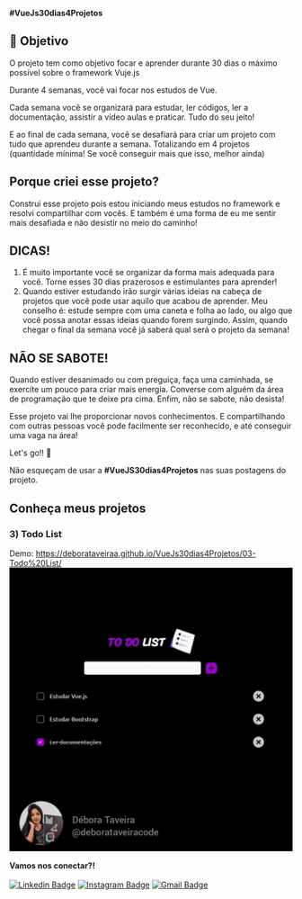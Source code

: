 **#VueJs30dias4Projetos**

## 🎯 Objetivo

O projeto tem como objetivo focar e aprender durante 30 dias o máximo possível sobre o framework Vuje.js

Durante 4 semanas, você vai focar nos estudos de Vue.

Cada semana você se organizará para estudar, ler códigos, ler a documentação, assistir a vídeo aulas e praticar. Tudo do seu jeito!

E ao final de cada semana, você se desafiará para criar um projeto com tudo que aprendeu durante a semana. Totalizando em 4 projetos (quantidade mínima! Se você conseguir mais que isso, melhor ainda)


## Porque criei esse projeto?
Construi esse projeto pois estou iniciando meus estudos no framework e resolvi compartilhar com vocês. E também é uma forma de eu me sentir mais desafiada e não desistir no meio do caminho!


## DICAS!

1. É muito importante você se organizar da forma mais adequada para você. Torne esses 30 dias prazerosos e estimulantes para aprender!
2. Quando estiver estudando irão surgir várias ideias na cabeça de projetos que você pode usar aquilo que acabou de aprender. Meu conselho é: estude sempre com uma caneta e folha ao lado, ou algo que você possa anotar essas ideias quando forem surgindo. Assim, quando chegar o final da semana você já saberá qual será o projeto da semana!<br>


## NÃO SE SABOTE!
Quando estiver desanimado ou com preguiça, faça uma caminhada, se exercite um pouco para criar mais energia. Converse com alguém da área de programação que te deixe pra cima. Enfim, não se sabote, não desista!

Esse projeto vai lhe proporcionar novos conhecimentos. E compartilhando com outras pessoas você pode facilmente ser reconhecido, e até conseguir uma vaga na área!

Let's go!! 🚀

Não esqueçam de usar a **#VueJS30dias4Projetos** nas suas postagens do projeto.

## Conheça meus projetos
### 3) Todo List
Demo: https://deborataveiraa.github.io/VueJs30dias4Projetos/03-Todo%20List/
![todo-list](https://github.com/DeboraTaveiraa/VueJs30dias4Projetos/blob/main/03-Todo%20List/images/todo-list.gif)



**Vamos nos conectar?!** <br><br>
[![Linkedin Badge](https://img.shields.io/badge/-Débora%20Taveira-blue?style=flat-square&logo=Linkedin&logoColor=white&link=https://www.linkedin.com/in/débora-taveira/)](https://www.linkedin.com/in/débora-taveira/) [![Instagram Badge](https://img.shields.io/badge/-Débora%20Taveira-df3264?style=flat-square&logo=Instagram&logoColor=white&link=https://www.instagram.com/deborataveiracode/)](https://www.instagram.com/deborataveiracode/) [![Gmail Badge](https://img.shields.io/badge/-deborataveirapvh@gmail.com-red?style=flat-square&logo=Gmail&logoColor=white&link=mailto:deborataveirapvh@gmail.com)](mailto:deborataveirapvh@gmail.com) 
